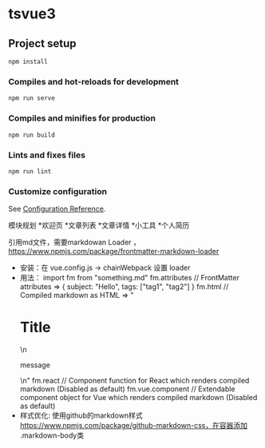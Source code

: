 # tsvue3

## Project setup
```
npm install
```

### Compiles and hot-reloads for development
```
npm run serve
```

### Compiles and minifies for production
```
npm run build
```

### Lints and fixes files
```
npm run lint
```

### Customize configuration
See [Configuration Reference](https://cli.vuejs.org/config/).


模块规划
*欢迎页
*文章列表
*文章详情
*小工具
*个人简历


引用md文件，需要markdowan Loader ，https://www.npmjs.com/package/frontmatter-markdown-loader 
- 安装：在 vue.config.js -> chainWebpack 设置 loader
- 用法：
import fm from "something.md"
fm.attributes // FrontMatter attributes => { subject: "Hello", tags: ["tag1", "tag2"] }
fm.html // Compiled markdown as HTML => "<h1>Title</h1>\n<p>message</p>\n"
fm.react // Component function for React which renders compiled markdown (Disabled as default)
fm.vue.component // Extendable component object for Vue which renders compiled markdown (Disabled as default)
- 样式优化: 使用github的markdown样式 https://www.npmjs.com/package/github-markdown-css，在容器添加 .markdown-body类